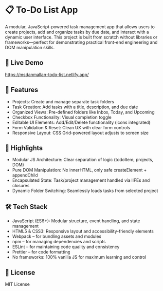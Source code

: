 # 📋 To-Do List App
A modular, JavaScript-powered task management app that allows users to create projects, add and organize tasks by due date, and interact with a dynamic user interface. This project is built from scratch without libraries or frameworks—perfect for demonstrating practical front-end engineering and DOM manipulation skills.

## 🚀 Live Demo
https://msdanmallan-todo-list.netlify.app/

## 🧩 Features
- Projects: Create and manage separate task folders
- Task Creation: Add tasks with a title, description, and due date
- Organized Views: Pre-defined folders like Inbox, Today, and Upcoming
- Checkbox Functionality: Visual completion toggle
- Editable UI Elements: Add/Edit/Delete functionality (icons integrated)
- Form Validation & Reset: Clean UX with clear form controls
- Responsive Layout: CSS Grid-powered layout adjusts to screen size

## 🧠 Highlights
- Modular JS Architecture: Clear separation of logic (todoItem, projects, DOM)
- Pure DOM Manipulation: No innerHTML, only safe createElement + appendChild
- Encapsulated State: Task/project management handled via IIFEs and closures
- Dynamic Folder Switching: Seamlessly loads tasks from selected project

## 🛠️ Tech Stack
- JavaScript (ES6+): Modular structure, event handling, and state management
- HTML5 & CSS3: Responsive layout and accessibility-friendly elements
- Webpack – for bundling assets and modules
- npm – for managing dependencies and scripts
- ESLint – for maintaining code quality and consistency
- Prettier – for code formatting
- No frameworks: 100% vanilla JS for maximum learning and control

## 📄 License
MIT License
